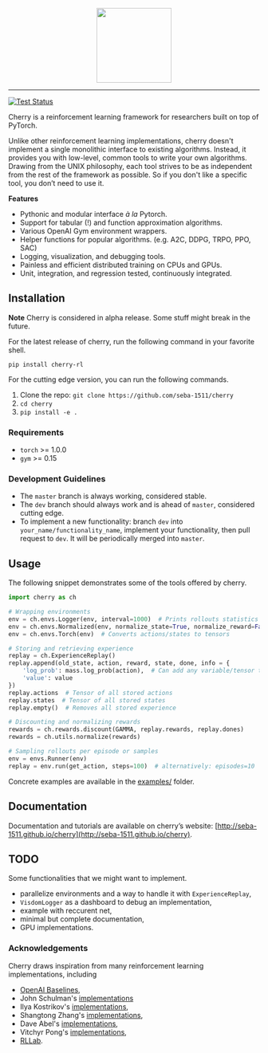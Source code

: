 <p align="center"><img src="https://seba-1511.github.io/cherry/assets/img/cherry_full.png" height="150px" /></p>

--------------------------------------------------------------------------------

[![Test Status](https://travis-ci.com/seba-1511/cherry.svg?token=wS9Ya4UiannE2WzTjpHV&branch=master)](https://travis-ci.com/seba-1511/cherry)

Cherry is a reinforcement learning framework for researchers built on top of PyTorch.

Unlike other reinforcement learning implementations, cherry doesn't implement a single monolithic  interface to existing algorithms.
Instead, it provides you with low-level, common tools to write your own algorithms.
Drawing from the UNIX philosophy, each tool strives to be as independent from the rest of the framework as possible.
So if you don't like a specific tool, you don’t need to use it.

**Features**

* Pythonic and modular interface *à la* Pytorch.
* Support for tabular (!) and function approximation algorithms.
* Various OpenAI Gym environment wrappers.
* Helper functions for popular algorithms. (e.g. A2C, DDPG, TRPO, PPO, SAC)
* Logging, visualization, and debugging tools.
* Painless and efficient distributed training on CPUs and GPUs.
* Unit, integration, and regression tested, continuously integrated.

## Installation

**Note** Cherry is considered in alpha release. Some stuff might break in the future.

For the latest release of cherry, run the following command in your favorite shell.

```
pip install cherry-rl
```

For the cutting edge version, you can run the following commands.

1. Clone the repo: `git clone https://github.com/seba-1511/cherry`
2. `cd cherry`
3. `pip install -e .`

### Requirements

* `torch` >= 1.0.0
*  `gym` >= 0.15

### Development Guidelines

* The `master` branch is always working, considered stable.
* The `dev` branch should always work and is ahead of `master`, considered cutting edge.
* To implement a new functionality: branch `dev` into `your_name/functionality_name`, implement your functionality, then pull request to `dev`. It will be periodically merged into `master`.

## Usage

The following snippet demonstrates some of the tools offered by cherry.

~~~python
import cherry as ch

# Wrapping environments
env = ch.envs.Logger(env, interval=1000)  # Prints rollouts statistics
env = ch.envs.Normalized(env, normalize_state=True, normalize_reward=False)  
env = ch.envs.Torch(env)  # Converts actions/states to tensors

# Storing and retrieving experience
replay = ch.ExperienceReplay()
replay.append(old_state, action, reward, state, done, info = {
    'log_prob': mass.log_prob(action),  # Can add any variable/tensor to the transitions
    'value': value
})
replay.actions  # Tensor of all stored actions
replay.states  # Tensor of all stored states
replay.empty()  # Removes all stored experience

# Discounting and normalizing rewards
rewards = ch.rewards.discount(GAMMA, replay.rewards, replay.dones)
rewards = ch.utils.normalize(rewards)

# Sampling rollouts per episode or samples
env = envs.Runner(env)
replay = env.run(get_action, steps=100)  # alternatively: episodes=10

~~~

Concrete examples are available in the [examples/](./examples/) folder.

## Documentation

Documentation and tutorials are available on cherry’s website: [http://seba-1511.github.io/cherry](http://seba-1511.github.io/cherry).

## TODO

Some functionalities that we might want to implement.

* parallelize environments and a way to handle it with `ExperienceReplay`,
* `VisdomLogger` as a dashboard to debug an implementation,
* example with reccurent net,
* minimal but complete documentation,
* GPU implementations.

### Acknowledgements

Cherry draws inspiration from many reinforcement learning implementations, including

* [OpenAI Baselines](https://github.com/openai/baselines),
* John Schulman's [implementations](https://github.com/joschu/modular_rl)
* Ilya Kostrikov's [implementations](https://github.com/ikostrikov/pytorch-a2c-ppo-acktr),
* Shangtong Zhang's [implementations](https://github.com/ShangtongZhang/DeepRL),
* Dave Abel's [implementations](https://github.com/david-abel/simple_rl/),
* Vitchyr Pong's [implementations](https://github.com/vitchyr/rlkit),
* [RLLab](https://github.com/rll/rllab).
